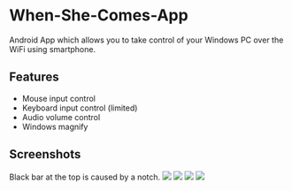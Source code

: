 # When-She-Comes-App
Android App which allows you to take control of your Windows PC over the WiFi using smartphone.

## Features
- Mouse input control
- Keyboard input control (limited)
- Audio volume control
- Windows magnify

## Screenshots
Black bar at the top is caused by a notch.
![](screenshots/Screenshot_2020-03-02-19-11-25-074_com.example.whenshecomes.jpg)
![](screenshots/Screenshot_2020-03-02-19-11-36-282_com.example.whenshecomes.jpg)
![](screenshots/Screenshot_2020-03-02-19-18-30-094_com.example.whenshecomes.jpg)
![](screenshots/Screenshot_2020-03-02-19-18-53-726_com.example.whenshecomes.jpg)
